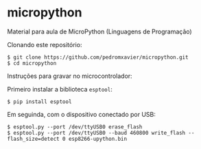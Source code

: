 # micropython
Material para aula de MicroPython (Linguagens de Programação)

Clonando este repositório:
```
$ git clone https://github.com/pedromxavier/micropython.git
$ cd micropython
```

Instruções para gravar no microcontrolador:

Primeiro instalar a biblioteca `esptool`:
```
$ pip install esptool
```

Em seguinda, com o dispositivo conectado por USB:
```
$ esptool.py --port /dev/ttyUSB0 erase_flash
$ esptool.py --port /dev/ttyUSB0 --baud 460800 write_flash --flash_size=detect 0 esp8266-upython.bin
```

